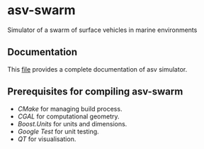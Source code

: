 # asv-swarm
Simulator of a swarm of surface vehicles in marine environments

## Documentation 
This [file](documentation/build/documentation.pdf) provides a complete documentation of asv simulator.

## Prerequisites for compiling asv-swarm
- *CMake* for managing build process.
- *CGAL* for computational geometry.
- *Boost.Units* for units and dimensions.
- *Google Test* for unit testing.
- *QT* for visualisation.
 